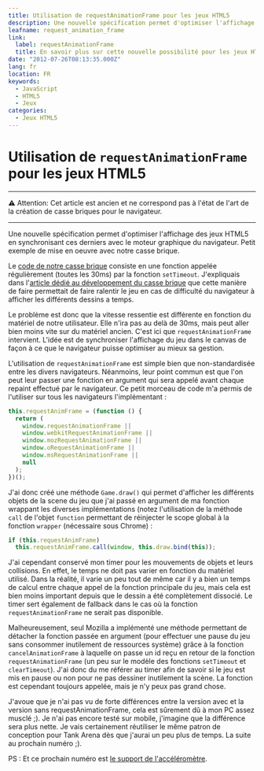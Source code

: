 ```yaml
---
title: Utilisation de requestAnimationFrame pour les jeux HTML5
description: Une nouvelle spécification permet d'optimiser l'affichage des jeux HTML5 en synchronisant ces derniers avec le moteur graphique du navigateur. Petit exemple de mise en oeuvre avec notre casse brique.
leafname: request_animation_frame
link:
  label: requestAnimationFrame
  title: En savoir plus sur cette nouvelle possibilité pour les jeux HTML5
date: "2012-07-26T08:13:35.000Z"
lang: fr
location: FR
keywords:
  - JavaScript
  - HTML5
  - Jeux
categories:
  - Jeux HTML5
---
```


# Utilisation de `requestAnimationFrame` pour les jeux HTML5

---

⚠ Attention: Cet article est ancien et ne correspond pas à l'état de l'art de la création de casse briques pour le navigateur.

---

Une nouvelle spécification permet d'optimiser l'affichage des jeux HTML5 en synchronisant ces derniers avec le moteur graphique du navigateur. Petit exemple de mise en oeuvre avec notre casse brique.

Le [code de notre casse brique](https://github.com/nfroidure/Breakit "Voir son code sur GitHub") consiste en une fonction appelée régulièrement (toutes les 30ms) par la fonction `setTimeout`. J'expliquais dans l'[article dédié au développement du casse brique](./html5_casse_brique "Voir l'article en question") que cette manière de faire permettait de faire ralentir le jeu en cas de difficulté du navigateur à afficher les différents dessins a temps.

Le problème est donc que la vitesse ressentie est différente en fonction du matériel de notre utilisateur. Elle n'ira pas au delà de 30ms, mais peut aller bien moins vite sur du matériel ancien. C'est ici que `requestAnimationFrame` intervient. L'idée est de synchroniser l'affichage du jeu dans le canvas de façon à ce que le navigateur puisse optimiser au mieux sa gestion.

L'utilisation de `requestAnimationFrame` est simple bien que non-standardisée entre les divers navigateurs. Néanmoins, leur point commun est que l'on peut leur passer une fonction en argument qui sera appelé avant chaque repaint effectué par le navigateur. Ce petit morceau de code m'a permis de l'utiliser sur tous les navigateurs l'implémentant :

```js
this.requestAnimFrame = (function () {
  return (
    window.requestAnimationFrame ||
    window.webkitRequestAnimationFrame ||
    window.mozRequestAnimationFrame ||
    window.oRequestAnimationFrame ||
    window.msRequestAnimationFrame ||
    null
  );
})();
```

J'ai donc créé une méthode `Game.draw()` qui permet d'afficher les différents objets de la scene du jeu que j'ai passé en argument de ma fonction wrappant les diverses implémentations (notez l'utilisation de la méthode `call` de l'objet `function` permettant de réinjecter le scope global à la fonction `wrapper` (nécessaire sous Chrome) :

```js
if (this.requestAnimFrame)
  this.requestAnimFrame.call(window, this.draw.bind(this));
```

J'ai cependant conservé mon timer pour les mouvements de objets et leurs collisions. En effet, le temps ne doit pas varier en fonction du matériel utilisé. Dans la réalité, il varie un peu tout de même car il y a bien un temps de calcul entre chaque appel de la fonction principale du jeu, mais cela est bien moins important depuis que le dessin a été complètement dissocié. Le timer sert également de fallback dans le cas où la fonction `requestAnimationFrame` ne serait pas disponible.

Malheureusement, seul Mozilla a implémenté une méthode permettant de détacher la fonction passée en argument (pour effectuer une pause du jeu sans consommer inutilement de ressources système) grâce à la fonction `cancelAnimationFrame` à laquelle on passe un id reçu en retour de la fonction `requestAnimationFrame` (un peu sur le modèle des fonctions `setTimeout` et `clearTimeout`). J'ai donc du me référer au timer afin de savoir si le jeu est mis en pause ou non pour ne pas dessiner inutilement la scène. La fonction est cependant toujours appelée, mais je n'y peux pas grand chose.

J'avoue que je n'ai pas vu de forte différences entre la version avec et la version sans requestAnimationFrame, cela est sûrement dû à mon PC assez musclé ;). Je n'ai pas encore testé sur mobile, j'imagine que la différence sera plus nette. Je vais certainement réutiliser le même patron de conception pour Tank Arena dès que j'aurai un peu plus de temps. La suite au prochain numéro ;).

PS : Et ce prochain numéro est [le support de l'accéléromètre](./accelerometre_casse_briques "Voir l'article sur le support de l'accéléromètre dans le casse brique").
